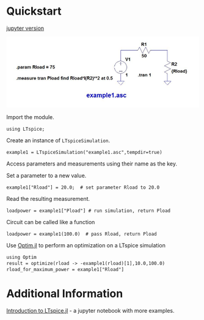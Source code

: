 # Quickstart
[jupyter version](https://github.com/cstook/LTspice.jl/blob/master/examples/example%201/example1.ipynb)

![example 1](img/example1.jpg)


Import the module.
```@example quickstart
using LTspice;
```

Create an instance of `LTspiceSimulation`.
```@example quickstart
example1 = LTspiceSimulation("example1.asc",tempdir=true)
```

Access parameters and measurements using their name as the key.

Set a parameter to a new value.
```@example quickstart
example1["Rload"] = 20.0;  # set parameter Rload to 20.0
```

Read the resulting measurement.
```@example quickstart
loadpower = example1["Pload"] # run simulation, return Pload
```

Circuit can be called like a function
```@example quickstart
loadpower = example1(100.0)  # pass Rload, return Pload
```

Use [Optim.jl](https://github.com/JuliaOpt/Optim.jl) to perform an optimization on a LTspice simulation

```@example quickstart
using Optim
result = optimize(rload -> -example1(rload)[1],10.0,100.0)
rload_for_maximum_power = example1["Rload"]
```

# Additional Information

[Introduction to LTspice.jl](https://github.com/cstook/LTspice.jl/blob/master/docs/src/introduction.ipynb) - a jupyter notebook with more examples.
